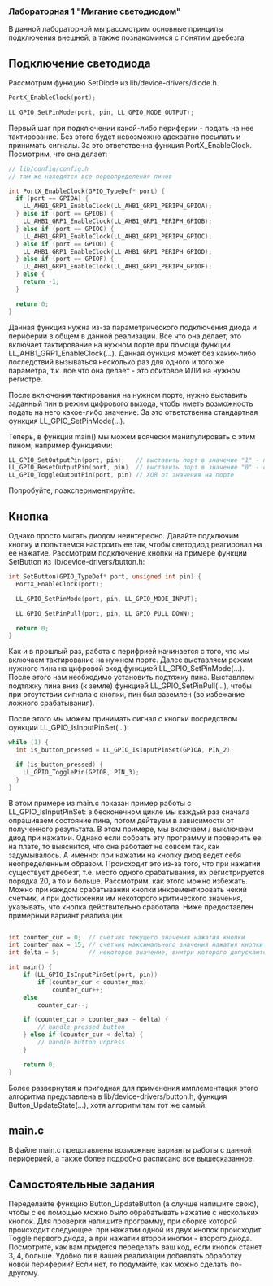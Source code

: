 ### Лабораторная 1 "Мигание светодиодом"

В данной лабораторной мы рассмотрим основные принципы подключения внешней, а также познакомимся с понятим дребезга

## Подключение светодиода

Рассмотрим функцию SetDiode из lib/device-drivers/diode.h.

```C
PortX_EnableClock(port);

LL_GPIO_SetPinMode(port, pin, LL_GPIO_MODE_OUTPUT);
```

Первый шаг при подключении какой-либо периферии - подать на нее тактирование. Без этого будет невозможно адекватно посылать и принимать сигналы. За это ответственна функция PortX_EnableClock. Посмотрим, что она делает:

```C
// lib/config/config.h
// там же находятся все переопределения пинов

int PortX_EnableClock(GPIO_TypeDef* port) {
  if (port == GPIOA) {
    LL_AHB1_GRP1_EnableClock(LL_AHB1_GRP1_PERIPH_GPIOA);
  } else if (port == GPIOB) {
    LL_AHB1_GRP1_EnableClock(LL_AHB1_GRP1_PERIPH_GPIOB);
  } else if (port == GPIOC) {
    LL_AHB1_GRP1_EnableClock(LL_AHB1_GRP1_PERIPH_GPIOC);
  } else if (port == GPIOD) {
    LL_AHB1_GRP1_EnableClock(LL_AHB1_GRP1_PERIPH_GPIOD);
  } else if (port == GPIOF) {
    LL_AHB1_GRP1_EnableClock(LL_AHB1_GRP1_PERIPH_GPIOF);
  } else {
    return -1;
  }

  return 0;
}
```

Данная функция нужна из-за параметрического подключения диода и периферии в общем в данной реализации. Все что она делает, это включает тактирование на нужном порте при помощи функции LL_AHB1_GRP1_EnableClock(...). Данная функция может без каких-либо последствий вызываться несколько раз для одного и того же параметра, т.к. все что она делает - это обитовое ИЛИ на нужном регистре.

После включения тактирования на нужном порте, нужно выставить заданный пин в режим цифрового выхода, чтобы иметь возможность подать на него какое-либо значение. За это ответственна стандартная функция LL_GPIO_SetPinMode(...).

Теперь, в функции main() мы можем всячески манипулировать с этим пином, например функциями:

```C
LL_GPIO_SetOutputPin(port, pin);   // выставить порт в значение "1" - подать питание
LL_GPIO_ResetOutputPin(port, pin)  // выставить порт в значение "0" - снять питание
LL_GPIO_ToggleOutputPin(port, pin) // XOR от значения на порте

```

Попробуйте, поэкспериментируйте.

## Кнопка

Однако просто мигать диодом неинтересно. Давайте подключим кнопку и попытаемся настроить ее так, чтобы светодиод реагировал на ее нажатие. Рассмотрим подключение кнопки на примере функции SetButton из lib/device-drivers/button.h:

```C
int SetButton(GPIO_TypeDef* port, unsigned int pin) {
  PortX_EnableClock(port);

  LL_GPIO_SetPinMode(port, pin, LL_GPIO_MODE_INPUT);

  LL_GPIO_SetPinPull(port, pin, LL_GPIO_PULL_DOWN);

  return 0;
}
```

Как и в прошлый раз, работа с перифрией начинается с того, что мы включаем тактирование на нужном порте. Далее выставляем режим нужного пина на цифровой вход функцией LL_GPIO_SetPinMode(...). После этого нам необходимо установить подтяжку пина. Выставляем подтяжку пина вниз (к земле) функцией LL_GPIO_SetPinPull(...), чтобы при отсутствии сигнала с кнопки, пин был заземлен (во избежание ложного срабатывания).

После этого мы можем принимать сигнал с кнопки посредством функции LL_GPIO_IsInputPinSet(...):

```C
while (1) {
  int is_button_pressed = LL_GPIO_IsInputPinSet(GPIOA, PIN_2);

  if (is_button_pressed) {
    LL_GPIO_TogglePin(GPIOB, PIN_3);
  }
}
```

В этом примере из main.c показан пример работы с LL_GPIO_IsInputPinSet: в бесконечном цикле мы каждый раз сначала опрашиваем состояние пина, потом дейтвуем в зависимости от полученного результата. В этом примере, мы включаем / выключаем диод при нажатии. Однако если собрать эту программу и проверить ее на плате, то выяснится, что она работает не совсем так, как задумывалось. А именно: при нажатии на кнопку диод ведет себя неопределенным образом. Происходит это из-за того, что при нажатии существует дребезг, т.е. место одного срабатывания, их регистрируется порядка 20, а то и больше. Рассмотрим, как этого можно избежать. Можно при каждом срабатывании кнопки инкрементировать некий счетчик, и при достижении им некоторого критического значения, указывать, что кнопка действительно сработала. Ниже предоставлен примерный вариант реализации:

```C

int counter_cur = 0;  // счетчик текущего значения нажатия кнопки
int counter_max = 15; // счетчик максимального значения нажатия кнопки
int delta = 5;        // некоторое значение, внитри которого допускаются флуктуации

int main() {
    if (LL_GPIO_IsInputPinSet(port, pin))
        if (counter_cur < counter_max)
            counter_cur++;
    else
        counter_cur--;

    if (counter_cur > counter_max - delta) {
        // handle pressed button
    } else if (counter_cur < delta) {
        // handle button unpress
    }

    return 0;
}
```

Более развернутая и пригодная для применения имплементация этого алгоритма представлена в lib/device-drivers/button.h, функция Button_UpdateState(...), хотя алгоритм там тот же самый.

## main.c

В файле main.c представлены возможные варианты работы с данной периферией, а также более подробно расписано все вышесказанное.

## Самостоятельные задания

Переделайте функцию Button_UpdateButton (а случше напишите свою), чтобы с ее помощью можно было обрабатывать нажатие с нескольких кнопок. Для проверки напишите программу, при сборке которой происходит следующее: при нажатии одной из двух кнопок происходит Toggle первого диода, а при нажатии второй кнопки - второго диода. Посмотрите, как вам придется переделать ваш код, если кнопок станет 3, 4, больше. Удобно ли в вашей реализации добавлять обработку новой периферии? Если нет, то подумайте, как можно сделать по-другому.
